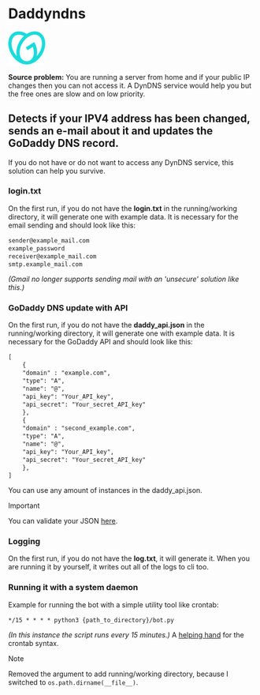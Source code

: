 # Daddyndns
<img src="https://raw.githubusercontent.com/notvillers/GoDaddyAPI-dyndns/main/misc/godaddy_logo.png" alt="godaddy" width="75"/>

**Source problem:** You are running a server from home and if your public IP changes then you can not access it. A DynDNS service would help you but the free ones are slow and on low priority.

## Detects if your IPV4 address has been changed, sends an e-mail about it and updates the GoDaddy DNS record.
If you do not have or do not want to access any DynDNS service, this solution can help you survive.

### login.txt
On the first run, if you do not have the **login.txt** in the running/working directory, it will generate one with example data. It is necessary for the email sending and should look like this:
```
sender@example_mail.com
example_password
receiver@example_mail.com
smtp.example_mail.com
```
_(Gmail no longer supports sending mail with an 'unsecure' solution like this.)_

### GoDaddy DNS update with API
On the first run, if you do not have the **daddy_api.json** in the running/working directory, it will generate one with example data. It is necessary for the GoDaddy API and should look like this:
```
[
    {
    "domain" : "example.com",
    "type": "A",
    "name": "@",
    "api_key": "Your_API_key",
    "api_secret": "Your_secret_API_key"
    },
    {
    "domain" : "second_example.com",
    "type": "A",
    "name": "@",
    "api_key": "Your_API_key",
    "api_secret": "Your_secret_API_key"
    },
]
```
You can use any amount of instances in the daddy_api.json.
> [!IMPORTANT]
> You can validate your JSON [here](https://jsonlint.com/).

### Logging
On the first run, if you do not have the **log.txt**, it will generate it.
When you are running it by yourself, it writes out all of the logs to cli too.

### Running it with a system daemon
Example for running the bot with a simple utility tool like crontab:
```
*/15 * * * * python3 {path_to_directory}/bot.py
```
_(In this instance the script runs every 15 minutes.)_
A [helping hand](https://cron.help/) for the crontab syntax.

> [!NOTE]
> Removed the argument to add running/working directory, because I switched to `os.path.dirname(__file__)`.